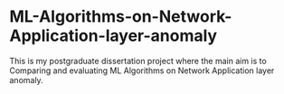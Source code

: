 # ML-Algorithms-on-Network-Application-layer-anomaly
This is my postgraduate dissertation project where the main aim is to Comparing and evaluating ML Algorithms on Network Application layer anomaly.
